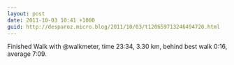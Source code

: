 ```yaml
---
layout: post
date: 2011-10-03 10:41 +1000
guid: http://desparoz.micro.blog/2011/10/03/t120659713246494720.html
---
```

Finished Walk with @walkmeter, time 23:34, 3.30 km, behind best walk 0:16, average 7:09.
